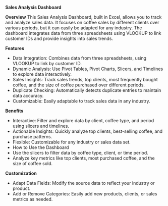 **Sales Analysis Dashboard**

**Overview**
This Sales Analysis Dashboard, built in Excel, allows you to track and analyze sales data. It focuses on coffee sales by different clients over various periods, but it can easily be adapted for any industry. The dashboard integrates data from three spreadsheets using VLOOKUP to link customer IDs and provide insights into sales trends.

**Features**

- Data Integration: Combines data from three spreadsheets, using VLOOKUP to link by customer ID.
- Dynamic Analysis: Use Pivot Tables, Pivot Charts, Slicers, and Timelines to explore data interactively.
- Sales Insights: Track sales trends, top clients, most frequently bought coffee, and the size of coffee purchased over different periods.
- Duplicate Checking: Automatically detects duplicate entries to maintain data accuracy.
- Customizable: Easily adaptable to track sales data in any industry.

**Benefits**

- Interactive: Filter and explore data by client, coffee type, and period using slicers and timelines.
- Actionable Insights: Quickly analyze top clients, best-selling coffee, and purchase patterns.
- Flexible: Customizable for any industry or sales data set.
- How to Use the Dashboard
- Use the slicers to filter data by coffee type, client, or time period.
- Analyze key metrics like top clients, most purchased coffee, and the size of coffee sold.

**Customization**

- Adapt Data Fields: Modify the source data to reflect your industry or product.
- Add or Remove Categories: Easily add new products, clients, or sales metrics as needed.
